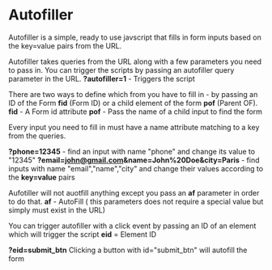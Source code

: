 # Autofiller
Autofiller is a simple, ready to use javscript that fills in form inputs based on the key=value pairs from the URL.

Autofiller takes queries from the URL along with a few parameters you need to pass in. You can trigger the scripts by passing an autofiller query parameter in the URL.
**?autofiller=1** - Triggers the script

There are two ways to define which from you have to fill in - by passing an ID of the Form **fid** (Form ID) or a child element of the form **pof** (Parent OF).
**fid** - A Form id attribute
**pof** - Pass the name of a child input to find the form

Every input you need to fill in must have a name attribute matching to a key from the queries. 

**?phone=12345** - find an input with name "phone" and change its value to "12345"
**?email=john@gmail.com&name=John%20Doe&city=Paris** - find inputs with name "email","name","city" and change their values according to the **key=value** pairs

Aufotiller will not auotfill anything except you pass an **af** parameter in order to do that.
**af** - AutoFill ( this parameters does not require a special value but simply must exist in the URL)

You can trigger autofiller with a click event by passing an ID of an element which will trigger the script
**eid** = Element ID 

**?eid=submit_btn**
Clicking a button with id="submit_btn" will autofill the form

 